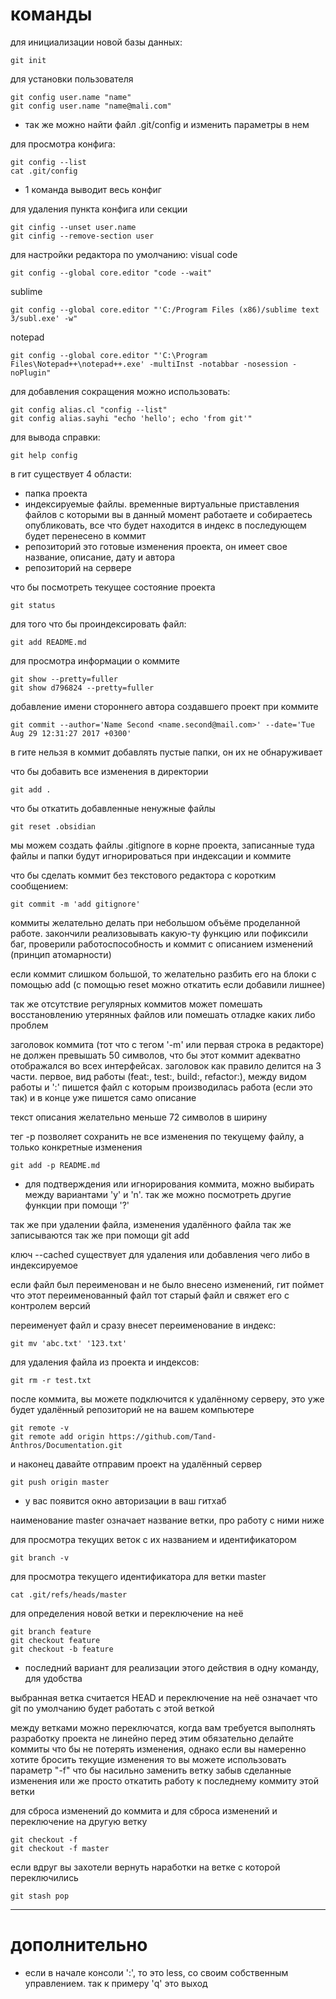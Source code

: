 # команды
для инициализации новой базы данных:
```shell
git init
```

для установки пользователя
```shell
git config user.name "name"
git config user.name "name@mali.com"
```
- так же можно найти файл .git/config и изменить параметры в нем

для просмотра конфига:
```shell
git config --list
cat .git/config
```
- 1 команда выводит весь конфиг

для удаления пункта конфига или секции
```shell
git cinfig --unset user.name
git cinfig --remove-section user
```

для настройки редактора по умолчанию:
visual code
```shell
git config --global core.editor "code --wait"
```
sublime
```shell
git config --global core.editor "'C:/Program Files (x86)/sublime text 3/subl.exe' -w"
```
notepad
```shell
git config --global core.editor "'C:\Program Files\Notepad++\notepad++.exe' -multiInst -notabbar -nosession -noPlugin"
```

для добавления сокращения можно использовать:
```shell
git config alias.cl "config --list"
git config alias.sayhi "echo 'hello'; echo 'from git'"
```

для вывода справки:
```shell
git help config
```

в гит существует 4 области:
- папка проекта
- индексируемые файлы. временные виртуальные приставления файлов с которыми вы в данный момент работаете и собираетесь опубликовать, все что будет находится в индекс в последующем будет перенесено в коммит
- репозиторий это готовые изменения проекта, он имеет свое название, описание, дату и автора
- репозиторий на сервере

что бы посмотреть текущее состояние проекта
```shell
git status
```

для того что бы проиндексировать файл:
```shell
git add README.md
```

для просмотра информации о коммите
```shell
git show --pretty=fuller
git show d796824 --pretty=fuller
```

добавление имени стороннего автора создавшего проект при коммите
```shell
git commit --author='Name Second <name.second@mail.com>' --date='Tue Aug 29 12:31:27 2017 +0300'
```

в гите нельзя в коммит добавлять пустые папки, он их не обнаруживает

что бы добавить все изменения в директории
```shell
git add .
```

что бы откатить добавленные ненужные файлы
```shell
git reset .obsidian
```

мы можем создать файлы .gitignore в корне проекта, записанные туда файлы и папки будут игнорироваться при индексации и коммите

что бы сделать коммит без текстового редактора с коротким сообщением:
```shell
git commit -m 'add gitignore'
```

коммиты желательно делать при небольшом объёме проделанной работе. закончили реализовывать какую-ту функцию или пофиксили баг, проверили работоспособность и коммит с описанием изменений (принцип атомарности)

если коммит слишком большой, то желательно разбить его на блоки с помощью add (с помощью reset можно откатить если добавили лишнее)

так же отсутствие регулярных коммитов может помешать восстановлению утерянных файлов или помешать отладке каких либо проблем

заголовок коммита (тот что с тегом '-m' или первая строка в редакторе) не должен превышать 50 символов, что бы этот коммит адекватно отображался во всех интерфейсах. заголовок как правило делится на 3 части. первое, вид работы (feat:, test:, build:, refactor:), между видом работы и ':' пишется файл с которым производилась работа (если это так) и в конце уже пишется само описание

текст описания желательно меньше 72 символов в ширину

тег -p позволяет сохранить не все изменения по текущему файлу, а только конкретные изменения
```shell
git add -p README.md
```
- для подтверждения или игнорирования коммита, можно выбирать между вариантами 'y' и 'n'. так же можно посмотреть другие функции при помощи '?'

так же  при удалении файла, изменения удалённого файла так же записываются так же при помощи git add

ключ --cached существует для удаления или добавления чего либо в индексируемое

если файл был переименован и не было внесено изменений, гит поймет что этот переименованный файл тот старый файл и свяжет его с контролем версий

переименует файл и сразу внесет переименование в индекс:
```shell
git mv 'abc.txt' '123.txt'
```

для удаления файла из проекта и индексов:
```shell
git rm -r test.txt
```

после коммита, вы можете подключится к удалённому серверу, это уже будет удалённый репозиторий не на вашем компьютере
```shell
git remote -v
git remote add origin https://github.com/Tand-Anthros/Documentation.git
```

и наконец давайте отправим проект на удалённый сервер
```shell
git push origin master
```
- у вас появится окно авторизации в ваш гитхаб

наименование master означает название ветки, про работу с ними ниже

для просмотра текущих веток с их названием и идентификатором
```shell
git branch -v
```

для просмотра текущего идентификатора для ветки master
```shell
cat .git/refs/heads/master
```

для определения новой ветки и переключение на неё
```shell
git branch feature
git checkout feature
git checkout -b feature
```
- последний вариант для реализации этого действия в одну команду, для удобства

выбранная ветка считается HEAD и переключение на неё означает что git по умолчанию будет работать с этой веткой

между ветками можно переключатся, когда вам требуется выполнять разработку проекта не линейно перед этим обязательно делайте коммиты что бы не потерять изменения, однако если вы намеренно хотите бросить текущие изменения то вы можете использовать параметр "-f" что бы насильно заменить ветку забыв сделанные изменения или же просто откатить работу к последнему коммиту этой ветки

для сброса изменений до коммита и для сброса изменений и переключение на другую ветку
```shell
git checkout -f
git checkout -f master
```

если вдруг вы захотели вернуть наработки на ветке с которой переключились
```shell
git stash pop
```




---
# дополнительно
- если в начале консоли ':', то это less, со своим собственным управлением. так к примеру 'q' это выход